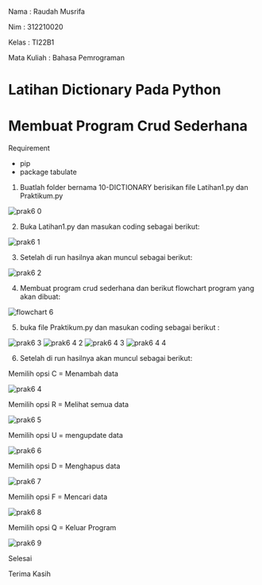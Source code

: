 Nama : Raudah Musrifa

Nim : 312210020

Kelas : TI22B1

Mata Kuliah : Bahasa Pemrograman

# Latihan Dictionary Pada Python
# Membuat Program Crud Sederhana

Requirement
- pip
- package tabulate

1. Buatlah folder bernama 10-DICTIONARY berisikan file Latihan1.py dan Praktikum.py

![prak6 0](https://user-images.githubusercontent.com/115474431/204120580-5f4c5603-5f19-4cb4-bce8-1900fe302da9.PNG)

2. Buka Latihan1.py dan masukan coding sebagai berikut:

![prak6 1](https://user-images.githubusercontent.com/115474431/204120663-c546cdfd-311e-4b1d-9ee0-b8f0132e2b35.PNG)

3. Setelah di run hasilnya akan muncul sebagai berikut:

![prak6 2](https://user-images.githubusercontent.com/115474431/204120692-13865e6e-bae7-4769-add7-dabab978637e.PNG)

4. Membuat program crud sederhana dan berikut flowchart program yang akan dibuat:

![flowchart 6](https://user-images.githubusercontent.com/115474431/204120777-89db2294-f96c-4df3-b315-8bb614bd9e96.png)

5. buka file Praktikum.py dan masukan coding sebagai berikut :

![prak6 3](https://user-images.githubusercontent.com/115474431/204120813-31194e4f-5032-422f-b698-8cc7a9b0da8d.PNG)
![prak6 4 2](https://user-images.githubusercontent.com/115474431/204120941-ee0b5900-f6c1-46d0-a0b4-0f3eb6cee12a.PNG)
![prak6 4 3](https://user-images.githubusercontent.com/115474431/204120951-c6ce880e-2b7f-4376-9805-eadb49dc679a.PNG)
![prak6 4 4](https://user-images.githubusercontent.com/115474431/204120960-d0b80891-7ec7-442c-969a-7a5c335baa25.PNG)

6. Setelah di run hasilnya akan muncul sebagai berikut:

 Memilih opsi C = Menambah data
 
 ![prak6 4](https://user-images.githubusercontent.com/115474431/204121064-c3e02831-8d09-4561-9aab-7ac83cc8e5a6.PNG)
 
 Memilih opsi R = Melihat semua data
 
 ![prak6 5](https://user-images.githubusercontent.com/115474431/204121083-7c9f482a-daa6-4cce-82b2-443396a17a2f.PNG)
 
 Memilih opsi U = mengupdate data
 
 ![prak6 6](https://user-images.githubusercontent.com/115474431/204121107-fc7de2bc-3d5f-40bf-9b7e-eeafabdd8071.PNG)
 
 Memilih opsi D = Menghapus data
 
 ![prak6 7](https://user-images.githubusercontent.com/115474431/204121128-97f54e7e-0939-41c6-86e8-de5b251a6e08.PNG)
 
 Memilih opsi F = Mencari data
 
 ![prak6 8](https://user-images.githubusercontent.com/115474431/204121150-307e4ee5-1dec-45ac-a4a3-bc7859447dfe.PNG)
 
 Memilih opsi Q = Keluar Program
 
 ![prak6 9](https://user-images.githubusercontent.com/115474431/204121159-db3fbd1d-982c-4134-bf2a-74bc9744c5f3.PNG)
 
 Selesai
 
 Terima Kasih
















